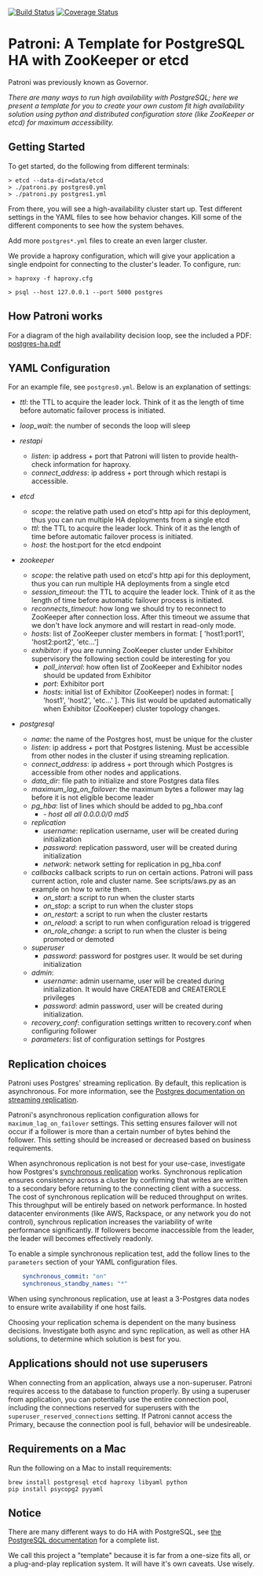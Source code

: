 [![Build Status](https://travis-ci.org/zalando/patroni.svg?branch=master)](https://travis-ci.org/zalando/patroni)
[![Coverage Status](https://coveralls.io/repos/zalando/patroni/badge.svg?branch=master)](https://coveralls.io/r/zalando/patroni?branch=master)
# Patroni: A Template for PostgreSQL HA with ZooKeeper or etcd

Patroni was previously known as Governor.

*There are many ways to run high availability with PostgreSQL; here we present a template for you to create your own custom fit high availability solution using python and distributed configuration store (like ZooKeeper or etcd) for maximum accessibility.*

## Getting Started
To get started, do the following from different terminals:

```
> etcd --data-dir=data/etcd
> ./patroni.py postgres0.yml
> ./patroni.py postgres1.yml
```

From there, you will see a high-availability cluster start up. Test
different settings in the YAML files to see how behavior changes.  Kill
some of the different components to see how the system behaves.

Add more `postgres*.yml` files to create an even larger cluster.

We provide a haproxy configuration, which will give your application a single endpoint for connecting to the cluster's leader.  To configure, run:

```
> haproxy -f haproxy.cfg
```

```
> psql --host 127.0.0.1 --port 5000 postgres
```

## How Patroni works

For a diagram of the high availability decision loop, see the included a PDF: [postgres-ha.pdf](https://github.com/zalando/patroni/blob/master/postgres-ha.pdf)

## YAML Configuration

For an example file, see `postgres0.yml`.  Below is an explanation of settings:

* *ttl*: the TTL to acquire the leader lock.  Think of it as the length of time before automatic failover process is initiated.
* *loop_wait*: the number of seconds the loop will sleep

* *restapi*
  * *listen*: ip address + port that Patroni will listen to provide health-check information for haproxy.
  * *connect_address*: ip address + port through which restapi is accessible.

* *etcd*
  * *scope*: the relative path used on etcd's http api for this deployment, thus you can run multiple HA deployments from a single etcd
  * *ttl*: the TTL to acquire the leader lock.  Think of it as the length of time before automatic failover process is initiated.
  * *host*: the host:port for the etcd endpoint

* *zookeeper*
  * *scope*: the relative path used on etcd's http api for this deployment, thus you can run multiple HA deployments from a single etcd
  * *session_timeout*: the TTL to acquire the leader lock. Think of it as the length of time before automatic failover process is initiated.
  * *reconnects_timeout*: how long we should try to reconnect to ZooKeeper after connection loss. After this timeout we assume that we don't have lock anymore and will restart in read-only mode.
  * *hosts*: list of ZooKeeper cluster members in format: [ 'host1:port1', 'host2:port2', 'etc...']
  * *exhibitor*: if you are running ZooKeeper cluster under Exhibitor supervisory the following section could be interesting for you
    * *poll_interval*: how often list of ZooKeeper and Exhibitor nodes should be updated from Exhibitor
    * *port*: Exhibitor port
    * *hosts*: initial list of Exhibitor (ZooKeeper) nodes in format: [ 'host1', 'host2', 'etc...' ]. This list would be updated automatically when Exhibitor (ZooKeeper) cluster topology changes.

* *postgresql*
  * *name*: the name of the Postgres host, must be unique for the cluster
  * *listen*: ip address + port that Postgres listening. Must be accessible from other nodes in the cluster if using streaming replication.
  * *connect_address*: ip address + port through which Postgres is accessible from other nodes and applications.
  * *data_dir*: file path to initialize and store Postgres data files
  * *maximum_lag_on_failover*: the maximum bytes a follower may lag before it is not eligible become leader
  * *pg_hba*: list of lines which should be added to pg_hba.conf
    * *- host all all 0.0.0.0/0 md5*
  * *replication*
    * *username*: replication username, user will be created during initialization
    * *password*: replication password, user will be created during initialization
    * *network*: network setting for replication in pg_hba.conf
  * *callbacks* callback scripts to run on certain actions. Patroni will pass current action, role and cluster name. See scripts/aws.py as an example on how to write them.
    * *on_start*: a script to run when the cluster starts
    * *on_stop*: a script to run when the cluster stops
    * *on_restart*: a script to run when the cluster restarts
    * *on_reload*: a script to run when configuration reload is triggered
    * *on_role_change*: a script to run when the cluster is being promoted or demoted
  * *superuser*
    * *password*: password for postgres user. It would be set during initialization
  * *admin*:
    * *username*: admin username, user will be created during initialization. It would have CREATEDB and CREATEROLE privileges
    * *password*: admin password, user will be created during initialization.
  * *recovery_conf*: configuration settings written to recovery.conf when configuring follower
  * *parameters*: list of configuration settings for Postgres

## Replication choices

Patroni uses Postgres' streaming replication.  By default, this replication is asynchronous.  For more information, see the [Postgres documentation on streaming replication](http://www.postgresql.org/docs/current/static/warm-standby.html#STREAMING-REPLICATION). 

Patroni's asynchronous replication configuration allows for `maximum_lag_on_failover` settings. This setting ensures failover will not occur if a follower is more than a certain number of bytes behind the follower.  This setting should be increased or decreased based on business requirements.

When asynchronous replication is not best for your use-case, investigate how Postgres's [synchronous replication](http://www.postgresql.org/docs/current/static/warm-standby.html#SYNCHRONOUS-REPLICATION) works.  Synchronous replication ensures consistency across a cluster by confirming that writes are written to a secondary before returning to the connecting client with a success.  The cost of synchronous replication will be reduced throughput on writes.  This throughput will be entirely based on network performance.  In hosted datacenter environments (like AWS, Rackspace, or any network you do not control), synchrous replication increases the variability of write performance significantly.  If followers become inaccessible from the leader, the leader will becomes effectively readonly.

To enable a simple synchronous replication test, add the follow lines to the `parameters` section of your YAML configuration files.

```YAML
    synchronous_commit: "on"
    synchronous_standby_names: "*"
```

When using synchronous replication, use at least a 3-Postgres data nodes to ensure write availability if one host fails.

Choosing your replication schema is dependent on the many business decisions.  Investigate both async and sync replication, as well as other HA solutions, to determine which solution is best for you.

## Applications should not use superusers

When connecting from an application, always use a non-superuser. Patroni requires access to the database to function properly.  By using a superuser from application, you can potentially use the entire connection pool, including the connections reserved for superusers with the `superuser_reserved_connections` setting. If Patroni cannot access the Primary, because the connection pool is full, behavior will be undesireable.

## Requirements on a Mac

Run the following on a Mac to install requirements:

```
brew install postgresql etcd haproxy libyaml python
pip install psycopg2 pyyaml
```

## Notice

There are many different ways to do HA with PostgreSQL, see [the
PostgreSQL documentation](https://wiki.postgresql.org/wiki/Replication,_Clustering,_and_Connection_Pooling) for a complete list.

We call this project a "template" because it is far from a one-size fits
all, or a plug-and-play replication system.  It will have it's own
caveats.  Use wisely.
